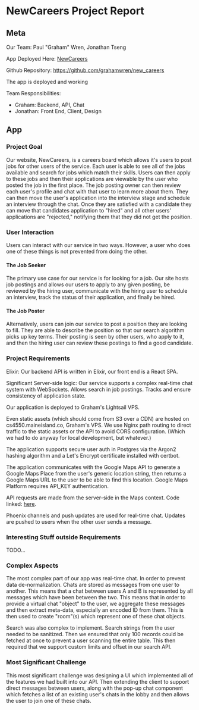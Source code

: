 # NewCareers Project Report

## Meta
Our Team: Paul "Graham" Wren, Jonathan Tseng

App Deployed Here:
[NewCareers](https://newcareers.cs4550.maineisland.co)

Github Repository: https://github.com/grahamwren/new_careers

The app is deployed and working

Team Responsibilities:
- Graham: Backend, API, Chat
- Jonathan: Front End, Client, Design

## App

### Project Goal
Our website, NewCareers, is a careers board which allows it's users
to post jobs for other users of the service. Each user is able to see
all of the jobs available and search for jobs which match their
skills. Users can then apply to these jobs and then their
applications are viewable by the user who posted the job in the first
place. The job posting owner can then review each user's profile and
chat with that user to learn more about them. They can then move the
user's application into the interview stage and schedule an interview
through the chat. Once they are satisfied with a candidate they can
move that candidates application to "hired" and all other users'
applications are "rejected," notifying them that they did not get
the position.

### User Interaction
Users can interact with our service in two ways. However, a user
who does one of these things is not prevented from doing the other.

#### The Job Seeker
The primary use case for our service is for looking for a job.
Our site hosts job postings and allows our users to apply to any
given posting, be reviewed by the hiring user, communicate with the
hiring user to schedule an interview, track the status of their
application, and finally be hired.

#### The Job Poster
Alternatively, users can join our service to post a position they are
looking to fill. They are able to describe the position so that our
search algorithm picks up key terms. Their posting is seen by other
users, who apply to it, and then the hiring user can review
these postings to find a good candidate.

### Project Requirements
Elixir: Our backend API is written in Elixir, our front end is a
React SPA.

Significant Server-side logic:
Our service supports a complex real-time chat system with WebSockets.
Allows search in job postings. Tracks and ensure consistency of
application state.

Our application is deployed to Graham's Lightsail VPS.

Even static assets (which should come from S3 over a CDN) are hosted
on cs4550.maineisland.co, Graham's VPS. We use Nginx path routing to
direct traffic to the static assets or the API to avoid CORS
configuration. (Which we had to do anyway for local development,
but whatever.)

The application supports secure user auth in Postgres via the Argon2
hashing algorithm and a Let's Encrypt certificate installed with
certbot.

The application communicates with the Google Maps API to generate a
Google Maps Place from the user's generic location string, then
returns a Google Maps URL to the user to be able to find this
location. Google Maps Platform requires API_KEY authentication.

API requests are made from the server-side in the Maps context.
Code linked: [here](https://bit.ly/2FVZgXL).

Phoenix channels and push updates are used for real-time chat.
Updates are pushed to users when the other user sends a message.

### Interesting Stuff outside Requirements
TODO...

### Complex Aspects
The most complex part of our app was real-time chat. In order to
prevent data de-normalization. Chats are stored as messages from one
user to another. This means that a chat between users A and B is
represented by all messages which have been between the two. This
means that in order to provide a virtual chat "object" to the user,
we aggregate these messages and then extract meta-data, especially an
encoded ID from them. This is then used to create "room"(s) which
represent one of these chat objects.

Search was also complex to implement. Search strings from the user needed
to be sanitized. Then we ensured that only 100 records could be
fetched at once to prevent a user scanning the entire table. This
then required that we support custom limits and offset in our search
API.

### Most Significant Challenge
This most significant challenge was designing a UI which implemented
all of the features we had built into our API. Then extending the
client to support direct messages between users, along with the
pop-up chat component which fetches a list of an existing user's
chats in the lobby and then allows the user to join one of these
chats.
